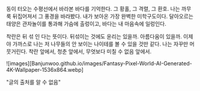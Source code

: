 동이 터오는 수평선에서 바라본 바다를 기억한다. 그 황홀, 그 격렬, 그 환호. 나는 까무룩 뒤집어져서 그 풍경을 바라봤다. 내가 보아온 가장 완벽한 미학구도이다. 달아오르는 태양은 관자놀이를 통과해 가슴에 출렁이고, 바다는 내 마음속에 일렁인다. 

착란은 뒤 섞 인 다는 뜻이다. 뒤섞이는 것에도 윤리는 있을까. 아름다움이 있을까. 이제야 가까스로 나는 저 나무들의 안 보이는 나이테를 볼 수 있을 것만 같다. 나는 자꾸만 머뭇거린다. 착란 앞에서, 청춘 앞에서, 무엇보다 미칠 수 없음 앞에서. 

![images][Banjunwoo.github.io/images/Fantasy-Pixel-World-AI-Generated-4K-Wallpaper-1536x864.webp]

"글의 출처를 알 수 없음"
